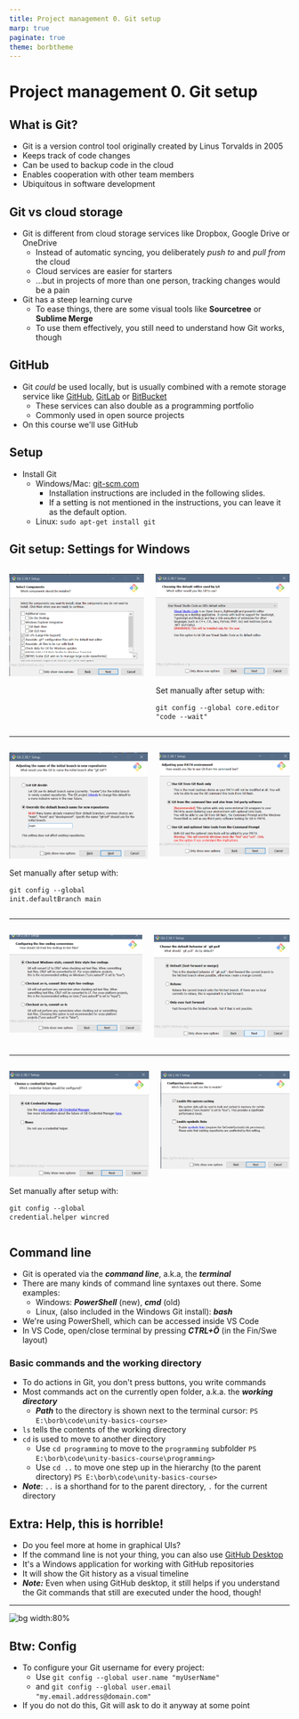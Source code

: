 ```yaml
---
title: Project management 0. Git setup
marp: true
paginate: true
theme: borbtheme
---
```

<!-- headingDivider: 3 -->
<!-- class: invert -->

# Project management 0. Git setup

## What is Git?

* Git is a version control tool originally created by Linus Torvalds in 2005
* Keeps track of code changes
* Can be used to backup code in the cloud
* Enables cooperation with other team members
* Ubiquitous in software development

## Git vs cloud storage

* Git is different from cloud storage services like Dropbox, Google Drive or OneDrive
  * Instead of automatic syncing, you deliberately *push to* and *pull from* the cloud
  * Cloud services are easier for starters
  * ...but in projects of more than one person, tracking changes would be a pain
* Git has a steep learning curve
	* To ease things, there are some visual tools like **Sourcetree** or **Sublime Merge**
	* To use them effectively, you still need to understand how Git works, though

## GitHub

* Git *could* be used locally, but is usually combined with a remote storage service like [GitHub](https://github.com/), [GitLab](https://gitlab.com/) or [BitBucket](https://bitbucket.com/)
  * These services can also double as a programming portfolio
  * Commonly used in open source projects
* On this course we'll use GitHub

## Setup

* Install Git
  * Windows/Mac: [git-scm.com](https://git-scm.com)
    * Installation instructions are included in the following slides.
    * If a setting is not mentioned in the instructions, you can leave it as the default option.
  * Linux: `sudo apt-get install git`

## Git setup: Settings for Windows

<div class="columns" markdown="1">
<div markdown="1">

![](imgs/git1.png)

</div>
<div markdown="1">

![](imgs/git3.png)

Set manually after setup with:
```
git config --global core.editor "code --wait"
```

</div>
</div>

---

<div class="columns" markdown="1">
<div markdown="1">

![](imgs/git2.png)

Set manually after setup with:
  ```
  git config --global init.defaultBranch main
  ```

</div>
<div markdown="1">

![](imgs/git4.png)

</div>
</div>

---

<div class="columns" markdown="1">
<div markdown="1">

![](imgs/git5.png)

</div>
<div markdown="1">

![](imgs/git6.png)

</div>
</div>

---

<div class="columns" markdown="1">
<div markdown="1">

![](imgs/git7.png)

Set manually after setup with:

```
git config --global credential.helper wincred
```

</div>
<div markdown="1">

![](imgs/git8.png)

</div>
</div>

## Command line

* Git is operated via the ***command line***, a.k.a, the ***terminal***
* There are many kinds of command line syntaxes out there. Some examples:
  * Windows: ***PowerShell*** (new), ***cmd*** (old)
  * Linux, (also included in the Windows Git install): ***bash***
* We're using PowerShell, which can be accessed inside VS Code
* In VS Code, open/close terminal by pressing ***CTRL+Ö*** (in the Fin/Swe layout)

### Basic commands and the working directory

* To do actions in Git, you don't press buttons, you write commands
* Most commands act on the currently open folder, a.k.a. the ***working directory***
  * ***Path*** to the directory is shown next to the terminal cursor:
    `PS E:\borb\code\unity-basics-course>`
* `ls` tells the contents of the working directory
* `cd` is used to move to another directory
  * Use `cd programming` to move to the `programming` subfolder
    `PS E:\borb\code\unity-basics-course\programming>`
  * Use `cd ..` to move one step up in the hierarchy (to the parent directory)
    `PS E:\borb\code\unity-basics-course>`
* ***Note***: `..` is a shorthand for to the parent directory, `.` for the current directory

## Extra: Help, this is horrible!
<!-- _backgroundColor: #5d275d -->

* Do you feel more at home in graphical UIs?
* If the command line is not your thing, you can also use [GitHub Desktop](https://desktop.github.com/)
* It's a Windows application for working with GitHub repositories
* It will show the Git history as a visual timeline
* ***Note:*** Even when using GitHub desktop, it still helps if you understand the Git commands that still are executed under the hood, though!

---

<!-- _backgroundColor: #5d275d -->
![bg width:80%](https://desktop.github.com/images/github-desktop-screenshot-windows.png)

## Btw: Config

* To configure your Git username for every project:
  * Use `git config --global user.name "myUserName"`
  * and `git config --global user.email "my.email.address@domain.com"`
* If you do not do this, Git will ask to do it anyway at some point